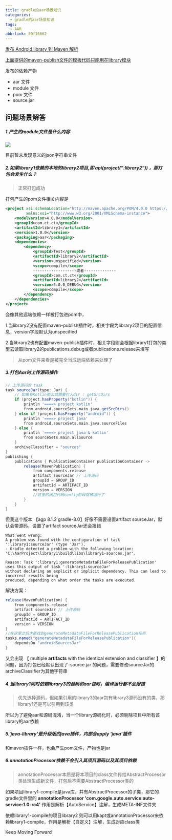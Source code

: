 ```yaml
---
title: gradle的aar场景知识
categories:
  - gradle的aar场景知识
tags:
  - AAR
abbrlink: 59f16662
---
```




[发布 Android library 到 Maven 解析](https://www.jb51.net/article/263003.htm)

[上面提供的maven-publish文件的模板代码只能用在library模块](https://cloud.tencent.com/developer/ask/sof/106381154)

<!-- more -->

发布的依赖产物

- aar 文件
- module 文件
- pom 文件
- source.jar

## 问题场景解答

##### 1.产生的module文件是什么内容

![](https://s3.bmp.ovh/imgs/2024/02/07/1403fa345d6aff28.png)

目前暂未发现意义的json字符串文件



##### 2.如果library1依赖的本地的library2项目,即 *api*(*project*(":library2")) ，那打包会发生什么？

> 正常打包成功

打包产生的pom文件相关内容是

```xml
<project xsi:schemaLocation="http://maven.apache.org/POM/4.0.0 https://maven.apache.org/xsd/maven-4.0.0.xsd" xmlns="http://maven.apache.org/POM/4.0.0"
         xmlns:xsi="http://www.w3.org/2001/XMLSchema-instance">
    <modelVersion>4.0.0</modelVersion>
    <groupId>com.ct.ct</groupId>
    <artifactId>library1</artifactId>
    <version>1.0.0</version>
    <packaging>aar</packaging>
    <dependencies>
        <dependency>
            <groupId>Test</groupId>
            <artifactId>library2</artifactId>
            <version>unspecified</version>
            <scope>compile</scope>
            -------------------或者--------------
            <groupId>com.ct.ct</groupId>
      		<artifactId>library2</artifactId>
      		<version>5.0.0_DEBUG</version>
            <scope>compile</scope>
        </dependency>
    </dependencies>
</project>
```

会像其他远端依赖一样被打包进pom中，

1.当library2没有配置maven-publish插件时，相关字段为library2项目的配置信息，version字段默认为unspecified

2.当library2也有配置maven-publish插件时，相关字段则会根据library1打包的类型去读取library2的publications.debug或者publications.release来填写

> 从pom文件来看是被完全当成远端依赖来处理了



##### 3.打包Aar时上传源码操作

```groovy
// 上传源码的 task
task sourceJar(type: Jar) {
    // 如果有Kotlin那么就需要打入dir : getSrcDirs
    if (project.hasProperty("kotlin")) {
        println '====> project kotlin'
        from android.sourceSets.main.java.getSrcDirs()
    } else if (project.hasProperty("android")) {
        println '====> project java'
        from android.sourceSets.main.java.sourceFiles
    } else {
        println '====> project java & kotlin'
        from sourceSets.main.allSource
    }
    archiveClassifier = "sources"
}
publishing {
    publications { PublicationContainer publicationContainer ->
        release(MavenPublication) {
            from components.release
            artifact sourceJar // 上传源码
            groupId = GROUP_ID
            artifactId = ARTIFACT_ID
            version = VERSION
            //这里的闭包代码config阶段就被运行了
        }
    }
}
```

但我这个版本 【agp 8.1.2   gradle-8.0】好像不需要设置artifact sourceJar，默认会带源码，设置了artifact sourceJar还会报错

```
What went wrong:
A problem was found with the configuration of task ':library1:sourceJar' (type 'Jar').
- Gradle detected a problem with the following location:
'C:\AarProject\library1\build\libs\library1-sources.jar'.

Reason: Task ':library1:generateMetadataFileForReleasePublication'
uses this output of task ':library1:sourceJar'
without declaring an explicit or implicit dependency. This can lead to incorrect results being
produced, depending on what order the tasks are executed.
```

解决方案：

```groovy
release(MavenPublication) {
    from components.release
    artifact sourceJar // 上传源码
    groupId = GROUP_ID
    artifactId = ARTIFACT_ID
    version = VERSION
}
//在这里之后才能找到generateMetadataFileForReleasePublication任务
tasks.named("generateMetadataFileForReleasePublication"){
    dependsOn "androidSourcesJar"
}
```

又会出现 【 multiple **artifacts** with the identical extension and classifier 】的问题，因为打包已经默认出现了-source.jar 的问题，需要修改sourceJar的archiveClassifier为其他字符串



##### 4.当library1同时依赖library3的源码和aar包时，编译运行都不会报错

> 优先选择源码，但如果引用的library3的aar包有library3源码没有的类，那library1还是可以引用到该类

所以为了避免aar和源码混淆，当一个library源码化时，必须剔除项目中所有该library的aar依赖



##### 5.'java-library'是升级版的java插件，内部会apply 'java'插件

和maven插件一样，也会产生pom文件，产物也是jar



##### 6.annotationProcessor依赖不会引入其项目源码以及其项目依赖

> annotationProcessor本质是将本项目的class文件传给AbstractProcessor类处理生成新文件，打包后不需要AbstractProcessor类的

如果项目library1-compile是java库，并有AbstractProcessor的子类，那它的gradle文件里的 **annotationProcessor 'com.google.auto.service:auto-service:1.0-rc4'** 作用是解析【AutoService】注解，生成META-INF文件夹

依赖library1-compile的项目library2 则可以用kapt或annotationProcessor来依赖library1-compile，作用是解析【自定义】注解，生成对应class类



Keep Moving Forward
